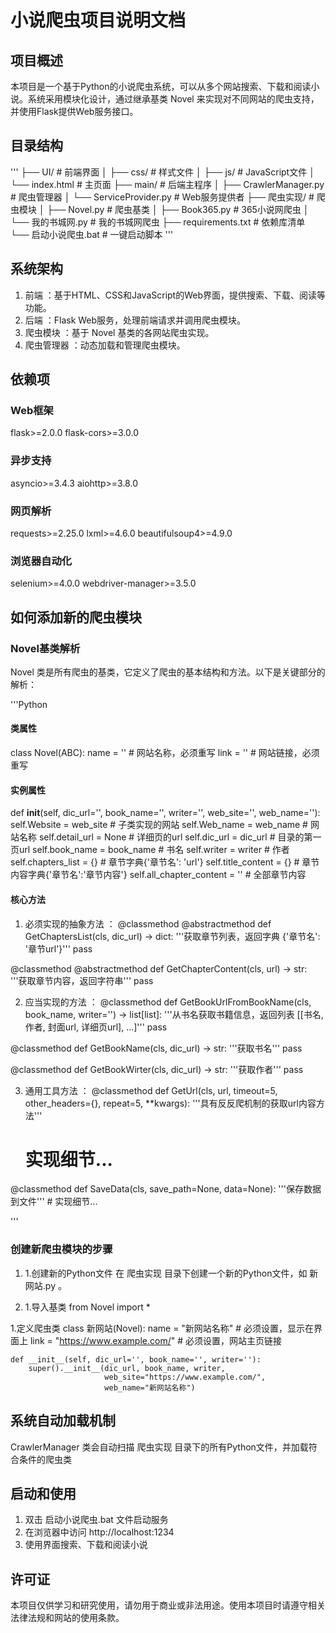 # 小说爬虫项目说明文档

## 项目概述
本项目是一个基于Python的小说爬虫系统，可以从多个网站搜索、下载和阅读小说。系统采用模块化设计，通过继承基类 Novel 来实现对不同网站的爬虫支持，并使用Flask提供Web服务接口。


## 目录结构
'''
├── UI/                   # 前端界面
│   ├── css/              # 样式文件
│   ├── js/               # JavaScript文件
│   └── index.html        # 主页面
├── main/                 # 后端主程序
│   ├── CrawlerManager.py # 爬虫管理器
│   └── ServiceProvider.py # Web服务提供者
├── 爬虫实现/              # 爬虫模块
│   ├── Novel.py          # 爬虫基类
│   ├── Book365.py        # 365小说网爬虫
│   └── 我的书城网.py       # 我的书城网爬虫
├── requirements.txt      # 依赖库清单
└── 启动小说爬虫.bat        # 一键启动脚本
'''


## 系统架构
1.  前端 ：基于HTML、CSS和JavaScript的Web界面，提供搜索、下载、阅读等功能。
2.  后端 ：Flask Web服务，处理前端请求并调用爬虫模块。
3.  爬虫模块 ：基于 Novel 基类的各网站爬虫实现。
4.  爬虫管理器 ：动态加载和管理爬虫模块。


## 依赖项

### Web框架
flask>=2.0.0
flask-cors>=3.0.0

### 异步支持
asyncio>=3.4.3
aiohttp>=3.8.0

### 网页解析
requests>=2.25.0
lxml>=4.6.0
beautifulsoup4>=4.9.0

### 浏览器自动化
selenium>=4.0.0
webdriver-manager>=3.5.0


## 如何添加新的爬虫模块

### Novel基类解析
Novel 类是所有爬虫的基类，它定义了爬虫的基本结构和方法。以下是关键部分的解析：

'''Python
#### 类属性
 class Novel(ABC):
    name = ''  # 网站名称，必须重写
    link = ''  # 网站链接，必须重写

#### 实例属性
def __init__(self, dic_url='', book_name='', writer='', web_site='', web_name=''):
    self.Website = web_site        # 子类实现的网站
    self.Web_name = web_name       # 网站名称
    self.detail_url = None         # 详细页的url
    self.dic_url = dic_url         # 目录的第一页url
    self.book_name = book_name     # 书名
    self.writer = writer           # 作者
    self.chapters_list = {}        # 章节字典{'章节名': 'url'}
    self.title_content = {}        # 章节内容字典{'章节名':'章节内容'}
    self.all_chapter_content = ''   # 全部章节内容

#### 核心方法
1. 必须实现的抽象方法 ：
@classmethod
@abstractmethod
def GetChaptersList(cls, dic_url) -> dict:
    '''获取章节列表，返回字典 {'章节名': '章节url'}'''
    pass

@classmethod
@abstractmethod
def GetChapterContent(cls, url) -> str:
    '''获取章节内容，返回字符串'''
    pass

2. 应当实现的方法 ：
@classmethod
def GetBookUrlFromBookName(cls, book_name, writer='') -> list[list]:
    '''从书名获取书籍信息，返回列表 [[书名, 作者, 封面url, 详细页url], ...]'''
    pass

@classmethod
def GetBookName(cls, dic_url) -> str:
    '''获取书名'''
    pass

@classmethod
def GetBookWirter(cls, dic_url) -> str:
    '''获取作者'''
    pass

3. 通用工具方法 ：
@classmethod
def GetUrl(cls, url, timeout=5, other_headers={}, repeat=5, **kwargs):
    '''具有反反爬机制的获取url内容方法'''
    # 实现细节...

@classmethod
def SaveData(cls, save_path=None, data=None):
    '''保存数据到文件'''
    # 实现细节...

'''


### 创建新爬虫模块的步骤
1. 1.创建新的Python文件
在 爬虫实现 目录下创建一个新的Python文件，如 新网站.py 。

2. 1.导入基类
from Novel import *

1.定义爬虫类
class 新网站(Novel):
    name = "新网站名称"  # 必须设置，显示在界面上
    link = "https://www.example.com/"  # 必须设置，网站主页链接
    
    def __init__(self, dic_url='', book_name='', writer=''):
        super().__init__(dic_url, book_name, writer, 
                         web_site="https://www.example.com/", 
                         web_name="新网站名称")              


## 系统自动加载机制
CrawlerManager 类会自动扫描 爬虫实现 目录下的所有Python文件，并加载符合条件的爬虫类


## 启动和使用
1. 双击 启动小说爬虫.bat 文件启动服务
2. 在浏览器中访问 http://localhost:1234
3. 使用界面搜索、下载和阅读小说


## 许可证
本项目仅供学习和研究使用，请勿用于商业或非法用途。使用本项目时请遵守相关法律法规和网站的使用条款。
